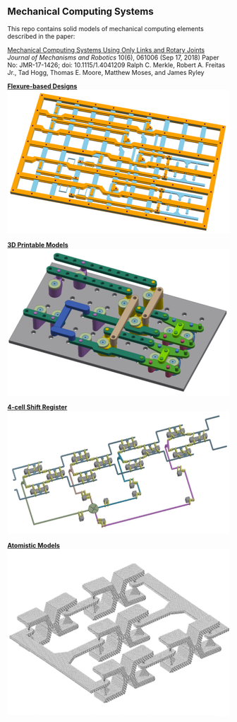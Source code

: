 ## Mechanical Computing Systems

This repo contains solid models of mechanical computing elements described in the paper:

[Mechanical Computing Systems Using Only Links and Rotary Joints](http://mechanismsrobotics.asmedigitalcollection.asme.org/article.aspx?articleid=2697887)    
*Journal of Mechanisms and Robotics*
10(6), 061006 (Sep 17, 2018)
Paper No: JMR-17-1426; doi: 10.1115/1.4041209
Ralph C. Merkle, Robert A. Freitas Jr., Tad Hogg, Thomas E. Moore, Matthew Moses, and James Ryley

[**Flexure-based Designs**](/flexures)
![alt text](flexures/SB_flexure_All_Layers_Plus_Rivets.png)

[**3D Printable Models**](/CAD_models)
![alt text](CAD_models/link-logic-test-assembly.PNG)

[**4-cell Shift Register**](/shift_register)
![alt text](shift_register/4phase_4cell_shift_register.PNG)

[**Atomistic Models**](/atomistic_models)
![alt text](atomistic_models/atomistic_lock.jpg)
